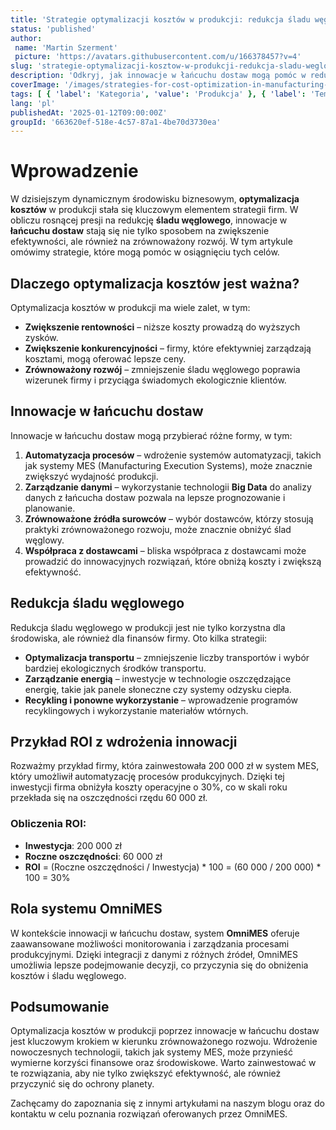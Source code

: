 ```yaml
---
title: 'Strategie optymalizacji kosztów w produkcji: redukcja śladu węglowego przez innowacje w łańcuchu dostaw'
status: 'published'
author:
 name: 'Martin Szerment'
 picture: 'https://avatars.githubusercontent.com/u/166378457?v=4'
slug: 'strategie-optymalizacji-kosztow-w-produkcji-redukcja-sladu-weglowego-przez-innowacje-w-ancuchu-dostaw'
description: 'Odkryj, jak innowacje w łańcuchu dostaw mogą pomóc w redukcji kosztów i śladu węglowego w produkcji.'
coverImage: '/images/strategies-for-cost-optimization-in-manufacturing-reducing-carbon-footprint-through-supply-chain-innovations.png'
tags: [ { 'label': 'Kategoria', 'value': 'Produkcja' }, { 'label': 'Temat', 'value': 'Optymalizacja kosztów' } ]
lang: 'pl'
publishedAt: '2025-01-12T09:00:00Z'
groupId: '663620ef-518e-4c57-87a1-4be70d3730ea'
---
```

# Wprowadzenie

W dzisiejszym dynamicznym środowisku biznesowym, **optymalizacja kosztów** w produkcji stała się kluczowym elementem strategii firm. W obliczu rosnącej presji na redukcję **śladu węglowego**, innowacje w **łańcuchu dostaw** stają się nie tylko sposobem na zwiększenie efektywności, ale również na zrównoważony rozwój. W tym artykule omówimy strategie, które mogą pomóc w osiągnięciu tych celów.

## Dlaczego optymalizacja kosztów jest ważna?

Optymalizacja kosztów w produkcji ma wiele zalet, w tym:
- **Zwiększenie rentowności** – niższe koszty prowadzą do wyższych zysków.
- **Zwiększenie konkurencyjności** – firmy, które efektywniej zarządzają kosztami, mogą oferować lepsze ceny.
- **Zrównoważony rozwój** – zmniejszenie śladu węglowego poprawia wizerunek firmy i przyciąga świadomych ekologicznie klientów.

## Innowacje w łańcuchu dostaw

Innowacje w łańcuchu dostaw mogą przybierać różne formy, w tym:
1. **Automatyzacja procesów** – wdrożenie systemów automatyzacji, takich jak systemy MES (Manufacturing Execution Systems), może znacznie zwiększyć wydajność produkcji.
2. **Zarządzanie danymi** – wykorzystanie technologii **Big Data** do analizy danych z łańcucha dostaw pozwala na lepsze prognozowanie i planowanie.
3. **Zrównoważone źródła surowców** – wybór dostawców, którzy stosują praktyki zrównoważonego rozwoju, może znacznie obniżyć ślad węglowy.
4. **Współpraca z dostawcami** – bliska współpraca z dostawcami może prowadzić do innowacyjnych rozwiązań, które obniżą koszty i zwiększą efektywność.

## Redukcja śladu węglowego

Redukcja śladu węglowego w produkcji jest nie tylko korzystna dla środowiska, ale również dla finansów firmy. Oto kilka strategii:
- **Optymalizacja transportu** – zmniejszenie liczby transportów i wybór bardziej ekologicznych środków transportu.
- **Zarządzanie energią** – inwestycje w technologie oszczędzające energię, takie jak panele słoneczne czy systemy odzysku ciepła.
- **Recykling i ponowne wykorzystanie** – wprowadzenie programów recyklingowych i wykorzystanie materiałów wtórnych.

## Przykład ROI z wdrożenia innowacji

Rozważmy przykład firmy, która zainwestowała 200 000 zł w system MES, który umożliwił automatyzację procesów produkcyjnych. Dzięki tej inwestycji firma obniżyła koszty operacyjne o 30%, co w skali roku przekłada się na oszczędności rzędu 60 000 zł. 

### Obliczenia ROI:
- **Inwestycja**: 200 000 zł
- **Roczne oszczędności**: 60 000 zł
- **ROI** = (Roczne oszczędności / Inwestycja) * 100 = (60 000 / 200 000) * 100 = 30%

## Rola systemu OmniMES

W kontekście innowacji w łańcuchu dostaw, system **OmniMES** oferuje zaawansowane możliwości monitorowania i zarządzania procesami produkcyjnymi. Dzięki integracji z danymi z różnych źródeł, OmniMES umożliwia lepsze podejmowanie decyzji, co przyczynia się do obniżenia kosztów i śladu węglowego.

## Podsumowanie

Optymalizacja kosztów w produkcji poprzez innowacje w łańcuchu dostaw jest kluczowym krokiem w kierunku zrównoważonego rozwoju. Wdrożenie nowoczesnych technologii, takich jak systemy MES, może przynieść wymierne korzyści finansowe oraz środowiskowe. Warto zainwestować w te rozwiązania, aby nie tylko zwiększyć efektywność, ale również przyczynić się do ochrony planety. 

Zachęcamy do zapoznania się z innymi artykułami na naszym blogu oraz do kontaktu w celu poznania rozwiązań oferowanych przez OmniMES.
